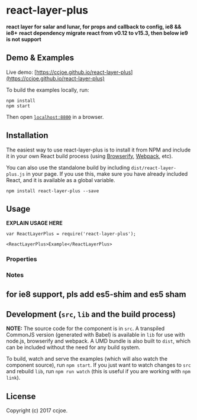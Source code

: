 # react-layer-plus

__react layer for salar and lunar, for props and callback to config, ie8 && ie8+__
__react dependency migrate react from v0.12 to v15.3, then below ie9 is not support__

## Demo & Examples

Live demo: [https://ccjoe.github.io/react-layer-plus](https://ccjoe.github.io/react-layer-plus)

To build the examples locally, run:

```
npm install
npm start
```

Then open [`localhost:8800`](http://localhost:8800) in a browser.


## Installation

The easiest way to use react-layer-plus is to install it from NPM and include it in your own React build process (using [Browserify](http://browserify.org), [Webpack](http://webpack.github.io/), etc).

You can also use the standalone build by including `dist/react-layer-plus.js` in your page. If you use this, make sure you have already included React, and it is available as a global variable.

```
npm install react-layer-plus --save
```

## Usage

__EXPLAIN USAGE HERE__

```
var ReactLayerPlus = require('react-layer-plus');

<ReactLayerPlus>Example</ReactLayerPlus>
```

### Properties

### Notes


## for ie8 support, pls add es5-shim and es5 sham

## Development (`src`, `lib` and the build process)

**NOTE:** The source code for the component is in `src`. A transpiled CommonJS version (generated with Babel) is available in `lib` for use with node.js, browserify and webpack. A UMD bundle is also built to `dist`, which can be included without the need for any build system.

To build, watch and serve the examples (which will also watch the component source), run `npm start`. If you just want to watch changes to `src` and rebuild `lib`, run `npm run watch` (this is useful if you are working with `npm link`).

## License


Copyright (c) 2017 ccjoe.
